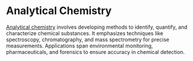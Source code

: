 # Analytical Chemistry

[Analytical chemistry](https://chemrxiv.org/engage/chemrxiv/category-dashboard/605c72ef153207001f6470d5) involves developing methods to identify, quantify, and characterize chemical substances. It emphasizes techniques like spectroscopy, chromatography, and mass spectrometry for precise measurements. Applications span environmental monitoring, pharmaceuticals, and forensics to ensure accuracy in chemical detection.
